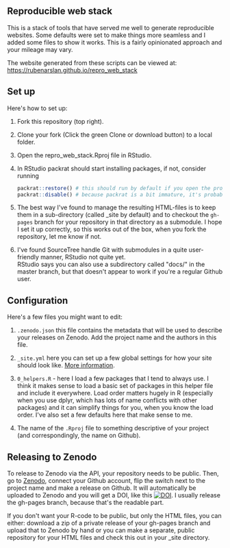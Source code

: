 ## Reproducible web stack

This is a stack of tools that have served me well to generate reproducible websites.
Some defaults were set to make things more seamless and I added some files to show it works. This is a fairly opinionated approach and your mileage may vary.

The website generated from these scripts can be viewed at:  
https://rubenarslan.github.io/repro_web_stack


## Set up
Here's how to set up:

1. Fork this repository (top right).

2. Clone your fork (Click the green Clone or download button) to a local folder.

3. Open the repro_web_stack.Rproj file in RStudio.

4. In RStudio packrat should start installing packages, if not, consider running

	```r
	packrat::restore() # this should run by default if you open the project in an up-to-date RStudio version
	packrat::disable() # because packrat is a bit immature, it's probably easier to turn it on at the end, when you archive your project, but it may also make sense to put up with the immaturities if you're working on a lot of projects in parallel.
	```

5. The best way I've found to manage the resulting HTML-files is to keep them in a sub-directory (called _site by default) and to checkout the `gh-pages` branch for your repository in that directory as a submodule. I hope I set it up correctly, so this works out of the box, when you fork the repository, let me know if not. 

6. I've found SourceTree handle Git with submodules in a quite user-friendly manner, RStudio not quite yet.  
RStudio says you can also use a subdirectory called "docs/" in the master branch, but that doesn't appear to work if you're a regular Github user.

## Configuration

Here's a few files you might want to edit:

1. `.zenodo.json` this file contains the metadata that will be used to describe your releases on Zenodo. Add the project name and the authors in this file.

2. `_site.yml` here you can set up a few global settings for how your site should look like. [More information](http://rmarkdown.rstudio.com/rmarkdown_websites.html).

3. `0_helpers.R` - here I load a few packages that I tend to always use. I think it makes sense to load a basic set of packages in this helper file and include it everywhere. Load order matters hugely in R (especially when you use dplyr, which has lots of name conflicts with other packages) and it can simplify things for you, when you know the load order. I've also set a few defaults here that make sense to me.

4. The name of the `.Rproj` file to something descriptive of your project (and correspondingly, the name on Github).

## Releasing to Zenodo

To release to Zenodo via the API, your repository needs to be public. Then, go to [Zenodo](https://zenodo.org/), connect your Github account, flip the switch next to the project name and make a release on Github. It will automatically be uploaded to Zenodo and you will get a DOI, like this [![DOI](https://zenodo.org/badge/DOI/10.5281/zenodo.268888.svg)](https://doi.org/10.5281/zenodo.268888). I usually release the gh-pages branch, because that's the readable part.

If you don't want your R-code to be public, but only the HTML files, you can either: download a zip of a private release of your gh-pages branch and upload that to Zenodo by hand or you can make a separate, public repository for your HTML files and check this out in your _site directory.

